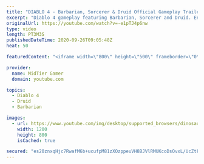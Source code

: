 ```yaml
---
title: "DIABLO 4 - Barbarian, Sorcerer & Druid Official Gameplay Trailer"
excerpt: "Diablo 4 gameplay featuring Barbarian, Sorcerer and Druid. Enjoy."
originalUrl: https://youtube.com/watch?v=-e1pTJ4p6nw
type: video
length: PT3M3S
publishedDateTime: 2020-09-26T09:05:48Z
heat: 50

featuredContent: "<iframe width=\"800\" height=\"500\" frameborder=\"0\" src=\"https://www.youtube.com/embed/-e1pTJ4p6nw\" allow=\"accelerometer; autoplay; encrypted-media; gyroscope; picture-in-picture\" allowfullscreen></iframe>"

provider:
  name: MidTier Gamer
  domain: youtube.com

topics:
  - Diablo 4
  - Druid
  - Barbarian

images:
  - url: https://www.youtube.com/img/desktop/supported_browsers/dinosaur.png
    width: 1200
    height: 800
    isCached: true

secured: "es20znxqHjc7RwafM6b+ucufpM81zXOzppeuVH8BJVlRMUKcoDsOvxL/UcZtFuB6lP2BRi6Xz/C8r7VuvyFIIBnMMfuNIyK0E/O8865TU2iB1jZe9v8cdGwZb3idLPayneEcenhe72S8s+OICt8GxU0UDxxlcrPSYQnB/fPyuVIOLBSSVAdhUYUKP+AwNWIoIzNbCxlLFy0Ycjl79rsXUkAIWDCnfsZ5pI6SmUgtCXi041sH7Cgr/7M0Mb0wOH3VhXJaSrPtezOkgRfEGBwUa6Ax/4CjlTbOjODoTg7Rg0MXdWCZH71w3GhIZS3dp///9Dlf8KMR4OuIB2/VxMhayBdVUr6h32PjkHKePI7KaO1TE4pzzob/pcZhF/5UMx0GTqv/IRdMrHJRNV6bcGzd7I51l/VMZd+RYOk7o0fhGvY=;2sntHFch4CE/CNITyE0anQ=="
---
```


